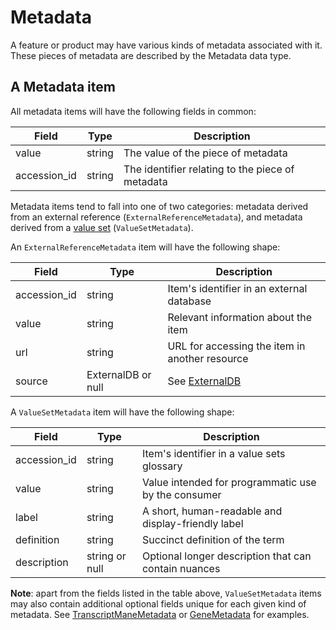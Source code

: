 # Metadata

A feature or product may have various kinds of metadata associated with it. These pieces of metadata are described by the Metadata data type.

## A Metadata item

All metadata items will have the following fields in common:

| Field        				  | Type                        |Description 																			   |   
|-----------------------|-----------------------------|----------------------------------------------------|
| value        					| string                    	| The value of the piece of metadata   
| accession_id 					| string 											| The identifier relating to the piece of metadata


Metadata items tend to fall into one of two categories: metadata derived from an external reference (`ExternalReferenceMetadata`), and metadata derived from a [value set](./value_set.md) (`ValueSetMetadata`).

An `ExternalReferenceMetadata` item will have the following shape:

| Field          | Type                | Description 																				|
|----------------|---------------------|----------------------------------------------------|
| accession_id   | string              | Item's identifier in an external database
| value          | string              | Relevant information about the item
| url            | string              | URL for accessing the item in another resource
| source         | ExternalDB or null  | See [ExternalDB](./external_db.md)

A `ValueSetMetadata` item will have the following shape:

| Field          				| Type                       | Description 																										 |
|-----------------------|----------------------------|-----------------------------------------------------------------|
| accession_id   				| string                     | Item's identifier in a value sets glossary
| value          				| string                     | Value intended for programmatic use by the consumer
| label          				| string                     | A short, human-readable and display-friendly label
| definition     				| string                     | Succinct definition of the term
| description    				| string or null             | Optional longer description that can contain nuances


**Note**: apart from the fields listed in the table above, `ValueSetMetadata` items may also contain additional optional fields unique for each given kind of metadata. See [TranscriptManeMetadata](./transcript_metadata.md) or [GeneMetadata](./gene_metadata.md) for examples.
